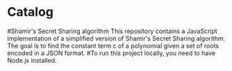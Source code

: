 # Catalog
#Shamir's Secret Sharing algorithm
This repository contains a JavaScript implementation of a simplified version of Shamir's Secret Sharing algorithm. The goal is to find the constant term c of a polynomial given a set of roots encoded in a JSON format.
#To run this project locally, you need to have Node.js installed.

